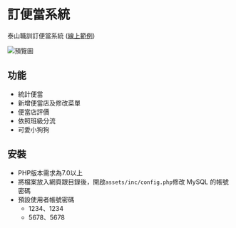 # 訂便當系統
泰山職訓訂便當系統 ([線上範例](http://dinbendon.kento520.tw/))   

![預覽圖](https://github.com/rogeraabbccdd/PHP-Dinbendon/raw/master/preview/dinbendon.jpg)

## 功能
* 統計便當
* 新增便當店及修改菜單
* 便當店評價
* 依照班級分流
* 可愛小狗狗

## 安裝
* PHP版本需求為7.0以上
* 將檔案放入網頁跟目錄後，開啟`assets/inc/config.php`修改 MySQL 的帳號密碼
* 預設使用者帳號密碼
  * 1234、1234
  * 5678、5678

